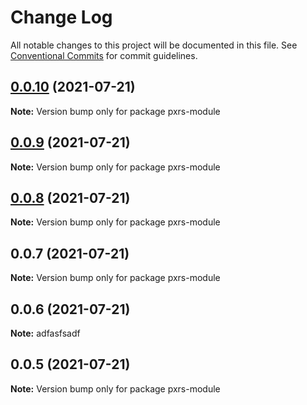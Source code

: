 # Change Log

All notable changes to this project will be documented in this file.
See [Conventional Commits](https://conventionalcommits.org) for commit guidelines.

## [0.0.10](https://github.com/PrinceJoeyLee12/lerna-learn/compare/pxrs-module@0.0.9...pxrs-module@0.0.10) (2021-07-21)

**Note:** Version bump only for package pxrs-module





## [0.0.9](https://github.com/PrinceJoeyLee12/lerna-learn/compare/pxrs-module@0.0.7...pxrs-module@0.0.9) (2021-07-21)

**Note:** Version bump only for package pxrs-module





## [0.0.8](https://github.com/PrinceJoeyLee12/lerna-learn/compare/pxrs-module@0.0.7...pxrs-module@0.0.8) (2021-07-21)

**Note:** Version bump only for package pxrs-module





## 0.0.7 (2021-07-21)

**Note:** Version bump only for package pxrs-module





## 0.0.6 (2021-07-21)

**Note:** adfasfsadf

## 0.0.5 (2021-07-21)

**Note:** Version bump only for package pxrs-module

